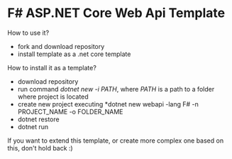 # F# ASP.NET Core Web Api Template
How to use it?
* fork and download repository
* install template as a .net core template

How to install it as a template?
* download repository
* run command *dotnet new -i PATH*, where *PATH* is a path to a folder where project is located
* create new project executing *dotnet new webapi -lang F# -n PROJECT_NAME -o FOLDER_NAME
* dotnet restore
* dotnet run

If you want to extend this template, or create more complex one based on this, don't hold back :)

